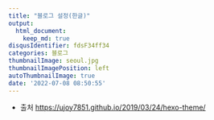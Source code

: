```yaml
---
title: "블로그 설정(한글)"
output:
  html_document:
    keep_md: true
disqusIdentifier: fdsF34ff34
categories: 블로그
thumbnailImage: seoul.jpg
thumbnailImagePosition: left
autoThumbnailImage: true
date: '2022-07-08 08:50:55'
---
```


- 출처 https://ujoy7851.github.io/2019/03/24/hexo-theme/
<!-- more -->